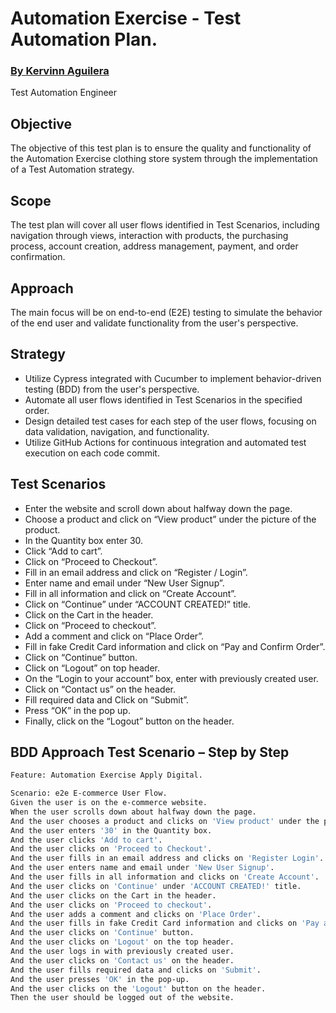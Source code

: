 # Automation Exercise - Test Automation Plan.
### [By Kervinn Aguilera](https://www.linkedin.com/in/kervinn/)
Test Automation Engineer
## Objective

The objective of this test plan is to ensure the quality and functionality of the Automation Exercise clothing store system through the implementation of a Test Automation strategy.

## Scope

The test plan will cover all user flows identified in Test Scenarios, including navigation through views, interaction with products, the purchasing process, account creation, address management, payment, and order confirmation.

## Approach

The main focus will be on end-to-end (E2E) testing to simulate the behavior of the end user and validate functionality from the user's perspective.

## Strategy

- Utilize Cypress integrated with Cucumber to implement behavior-driven testing (BDD) from the user's perspective.
- Automate all user flows identified in Test Scenarios in the specified order.
- Design detailed test cases for each step of the user flows, focusing on data validation, navigation, and functionality.
- Utilize GitHub Actions for continuous integration and automated test execution on each code commit.

## Test Scenarios

- Enter the website and scroll down about halfway down the page.
- Choose a product and click on “View product” under the picture of the product.
- In the Quantity box enter 30.
- Click “Add to cart”.
- Click on “Proceed to Checkout”.
- Fill in an email address and click on “Register / Login”.
- Enter name and email under “New User Signup”.
- Fill in all information and click on “Create Account”.
- Click on “Continue” under “ACCOUNT CREATED!” title.
- Click on the Cart in the header.
- Click on “Proceed to checkout”.
- Add a comment and click on “Place Order”.
- Fill in fake Credit Card information and click on “Pay and Confirm Order”.
- Click on “Continue” button.
- Click on “Logout” on top header.
- On the “Login to your account” box, enter with previously created user.
- Click on “Contact us” on the header.
- Fill required data and Click on “Submit”.
- Press “OK” in the pop up.
- Finally, click on the “Logout” button on the header.

## BDD Approach Test Scenario – Step by Step

```bash
Feature: Automation Exercise Apply Digital.

Scenario: e2e E-commerce User Flow.
Given the user is on the e-commerce website.
When the user scrolls down about halfway down the page.
And the user chooses a product and clicks on 'View product' under the picture of the product.
And the user enters '30' in the Quantity box.
And the user clicks 'Add to cart'.
And the user clicks on 'Proceed to Checkout'.
And the user fills in an email address and clicks on 'Register Login'.
And the user enters name and email under 'New User Signup'.
And the user fills in all information and clicks on 'Create Account'.
And the user clicks on 'Continue' under 'ACCOUNT CREATED!' title.
And the user clicks on the Cart in the header.
And the user clicks on 'Proceed to checkout'.
And the user adds a comment and clicks on 'Place Order'.
And the user fills in fake Credit Card information and clicks on 'Pay and Confirm Order'.
And the user clicks on 'Continue' button.
And the user clicks on 'Logout' on the top header.
And the user logs in with previously created user.
And the user clicks on 'Contact us' on the header.
And the user fills required data and clicks on 'Submit'.
And the user presses 'OK' in the pop-up.
And the user clicks on the 'Logout' button on the header.
Then the user should be logged out of the website.
```
